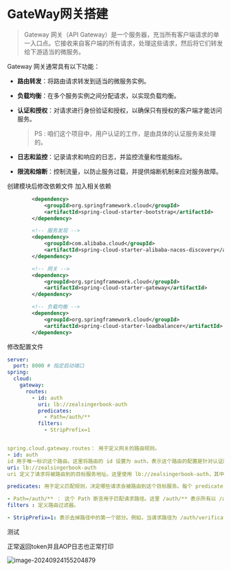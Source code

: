 # GateWay网关搭建

> Gateway 网关（API Gateway）是一个服务器，充当所有客户端请求的单一入口点。它接收来自客户端的所有请求，处理这些请求，然后将它们转发给下游适当的微服务。

Gateway 网关通常具有以下功能：

- **路由转发**：将路由请求转发到适当的微服务实例。

- **负载均衡**：在多个服务实例之间分配请求，以实现负载均衡。

- **认证和授权**：对请求进行身份验证和授权，以确保只有授权的客户端才能访问服务。

  > PS : 咱们这个项目中，用户认证的工作，是由具体的认证服务来处理的。

- **日志和监控**：记录请求和响应的日志，并监控流量和性能指标。

- **限流和熔断**：控制流量，以防止服务过载，并提供熔断机制来应对服务故障。





创建模块后修改依赖文件 加入相关依赖

```xml
		<dependency>
            <groupId>org.springframework.cloud</groupId>
            <artifactId>spring-cloud-starter-bootstrap</artifactId>
        </dependency>

        <!-- 服务发现 -->
        <dependency>
            <groupId>com.alibaba.cloud</groupId>
            <artifactId>spring-cloud-starter-alibaba-nacos-discovery</artifactId>
        </dependency>

        <!-- 网关 -->
        <dependency>
            <groupId>org.springframework.cloud</groupId>
            <artifactId>spring-cloud-starter-gateway</artifactId>
        </dependency>

        <!-- 负载均衡 -->
        <dependency>
            <groupId>org.springframework.cloud</groupId>
            <artifactId>spring-cloud-starter-loadbalancer</artifactId>
        </dependency>

```

修改配置文件

```yml
server:
  port: 8000 # 指定启动端口
spring:
  cloud:
    gateway:
      routes:
        - id: auth
          uri: lb://zealsingerbook-auth
          predicates:
            - Path=/auth/**
          filters:
            - StripPrefix=1


spring.cloud.gateway.routes： 用于定义网关的路由规则。
- id: auth
id 用于唯一标识这个路由。这里将路由的 id 设置为 auth，表示这个路由的配置是针对认证服务的。
uri: lb://zealsingerbook-auth
uri 定义了请求将被路由到的目标服务地址。这里使用 lb://zealsingerbook-auth，其中 lb 代表的是负载均衡（Load Balancer），zealsingerbook-auth 是认证服务的名称。Spring Cloud Gateway 会使用注册中心（如 Nacos ）来解析并负载均衡到具体的服务实例。

predicates: 用于定义匹配规则，决定哪些请求会被路由到这个目标服务。每个 predicate 都是一个条件表达式，可以用来匹配请求路径、请求方法、请求头等信息。

- Path=/auth/** ： 这个 Path 断言用于匹配请求路径。这里 /auth/** 表示所有以 /auth/ 开头的路径都会匹配这个路由规则。例如，/auth/login、/auth/register 都会被这个路由处理。/** 是一个通配符，表示任意的后续路径。
filters : 定义路由过滤器。

- StripPrefix=1: 表示去掉路径中的第一个部分。例如，当请求路径为 /auth/verification/code/send 时，去掉第一个前缀部分后，实际传递给 zealsingerbook-auth 服务的路径将变成 /verification/code/send。
```

测试

正常返回token并且AOP日志也正常打印

![image-20240924155204879](../../ZealSingerBook/img/image-20240924155204879.png)